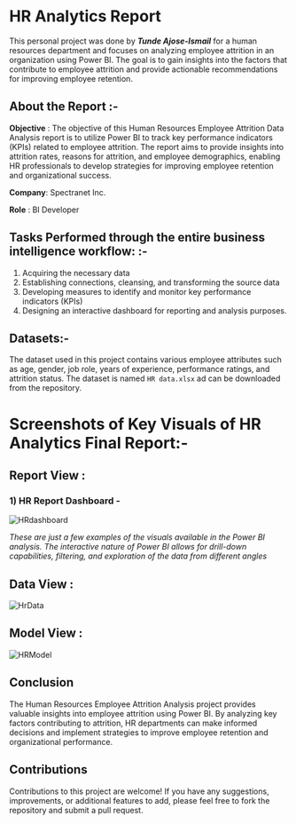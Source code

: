 
# HR Analytics Report
This personal project was done by ***Tunde Ajose-Ismail*** for a human resources department and focuses on analyzing employee attrition in an organization using Power BI. The goal is to gain insights into the factors that contribute to employee attrition and provide actionable recommendations for improving employee retention.

## About the Report :-
**Objective** : The objective of this Human Resources Employee Attrition Data Analysis report is to utilize Power BI to track key performance indicators (KPIs) related to employee attrition. The report aims to provide insights into attrition rates, reasons for attrition, and employee demographics, enabling HR professionals to develop strategies for improving employee retention and organizational success.

**Company**: Spectranet Inc.

**Role** : BI Developer

## Tasks Performed through the entire business intelligence workflow: :-
1. Acquiring the necessary data
2. Establishing connections, cleansing, and transforming the source data
3. Developing measures to identify and monitor key performance indicators (KPIs)
4. Designing an interactive dashboard for reporting and analysis purposes.

## Datasets:-
The dataset used in this project contains various employee attributes such as age, gender, job role, years of experience, performance ratings, and attrition status. The dataset is named `HR data.xlsx` ad can be downloaded from the repository.


# Screenshots of Key Visuals of HR Analytics Final Report:-

## Report View :

### 1) HR Report Dashboard -

![HRdashboard](https://github.com/xclusivedon/HR-Analytics-Report/assets/80249869/129e6363-60ac-4211-93b7-1da5004d192f)

*These are just a few examples of the visuals available in the Power BI analysis. The interactive nature of Power BI allows for drill-down capabilities, filtering, and exploration of the data from different angles*



## Data View :
![HrData](https://github.com/xclusivedon/HR-Analytics-Report/assets/80249869/535d9ff3-db54-427d-af01-19e8589fa71a)

## Model View :
![HRModel](https://github.com/xclusivedon/HR-Analytics-Report/assets/80249869/643b9358-71c9-42ee-adf6-f68a172795b2)

## Conclusion

The Human Resources Employee Attrition Analysis project provides valuable insights into employee attrition using Power BI. By analyzing key factors contributing to attrition, HR departments can make informed decisions and implement strategies to improve employee retention and organizational performance.

## Contributions

Contributions to this project are welcome! If you have any suggestions, improvements, or additional features to add, please feel free to fork the repository and submit a pull request.


